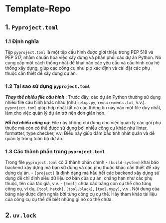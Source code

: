 # Template-Repo


## 1. `Pyproject.toml`
### 1.1 Định nghĩa 

Tệp `pyproject.toml` là một tệp cấu hình được giới thiệu trong PEP 518 và PEP 517, nhằm chuẩn hóa việc xây dựng và phân phối các dự án Python. Nó cung cấp một cách thống nhất để khai báo các yêu cầu và cấu hình của hệ thống xây dựng, giúp các công cụ như pip xác định và cài đặt các phụ thuộc cần thiết để xây dựng dự án.

### 1.2 Tại sao sử dụng `pyproject.toml`
***Thay thế nhiều file cấu hình*** : Trước đây, các dự án Python thường sử dụng nhiều file cấu hình khác nhau (như `setup.py`, `requirements.txt`, v.v.). `pyproject.toml` giúp hợp nhất tất cả các thông tin này vào một file duy nhất, làm cho việc quản lý dự án trở nên đơn giản hơn.

***Hỗ trợ nhiều công cụ***: File này không chỉ dùng cho việc quản lý các gói phụ thuộc mà còn có thể được sử dụng bởi nhiều công cụ khác như linter, formatter, type checker, v.v. Điều này giúp đảm bảo tính nhất quán và dễ quản lý trong toàn bộ dự án.


### 1.3 Các thành phần trong `pyproject.toml`
Trong file `pyproject.toml` có 3 thành phần chính 
    - `[build-system]` khai báo backend xây dựng mà bạn sử dụng và các phụ thuộc khác cần thiết để xây dựng dự án.
    - `[project]` là định dạng mà hầu hết các backend xây dựng sử dụng để chỉ định siêu dữ liệu cơ bản của dự án, chẳng hạn như các phụ thuộc, tên của tác giả, v.v.
    - `[tool]` chứa các bảng con cụ thể cho từng công cụ, ví dụ, `[tool.hatch]`, `[tool.black]`, `[tool.mypy]`, v.v . Nội dung của bảng này được định nghĩa bởi từng công cụ cụ thể. Hãy tham khảo tài liệu của công cụ cụ thể để biết những gì nó có thể chứa.

## 2. `uv.lock`
